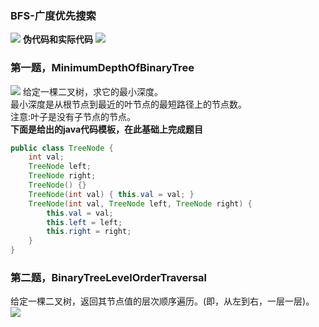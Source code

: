 ### BFS-广度优先搜索
![](../../../../../../picture/B_BFS/1DFSMessage.png)
**伪代码和实际代码**
![](../../../../../../picture/B_BFS/2DFSMessage.png)

### 第一题，MinimumDepthOfBinaryTree
![](../../../../../../picture/B_BFS/3MinimumDepthOfBinaryTree.png)
给定一棵二叉树，求它的最小深度。   
最小深度是从根节点到最近的叶节点的最短路径上的节点数。   
注意:叶子是没有子节点的节点。   
**下面是给出的java代码模板，在此基础上完成题目**
```Java
public class TreeNode {
    int val;
    TreeNode left;
    TreeNode right;
    TreeNode() {}
    TreeNode(int val) { this.val = val; }
    TreeNode(int val, TreeNode left, TreeNode right) {
        this.val = val;
        this.left = left;
        this.right = right;
    }
}
```

### 第二题，BinaryTreeLevelOrderTraversal
给定一棵二叉树，返回其节点值的层次顺序遍历。(即，从左到右，一层一层)。
![](../../../../../../picture/B_BFS/4BinaryTreeLevelOrderTraversal.png)
